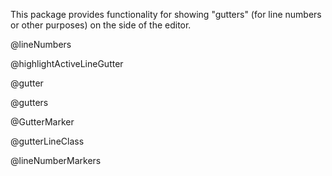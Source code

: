 This package provides functionality for showing "gutters" (for line
numbers or other purposes) on the side of the editor.

@lineNumbers

@highlightActiveLineGutter

@gutter

@gutters

@GutterMarker

@gutterLineClass

@lineNumberMarkers
